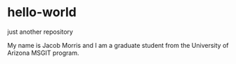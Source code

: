 # hello-world
just another repository

My name is Jacob Morris and I am a graduate student from the University of Arizona MSGIT program.
